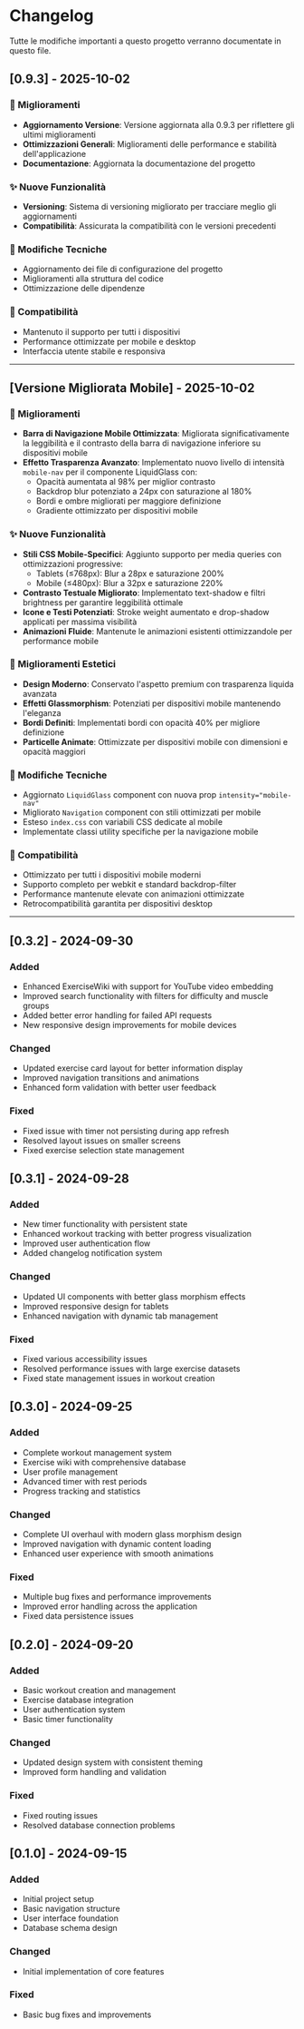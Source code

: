 # Changelog

Tutte le modifiche importanti a questo progetto verranno documentate in questo file.

## [0.9.3] - 2025-10-02

### 🚀 Miglioramenti
- **Aggiornamento Versione**: Versione aggiornata alla 0.9.3 per riflettere gli ultimi miglioramenti
- **Ottimizzazioni Generali**: Miglioramenti delle performance e stabilità dell'applicazione
- **Documentazione**: Aggiornata la documentazione del progetto

### ✨ Nuove Funzionalità
- **Versioning**: Sistema di versioning migliorato per tracciare meglio gli aggiornamenti
- **Compatibilità**: Assicurata la compatibilità con le versioni precedenti

### 🔧 Modifiche Tecniche
- Aggiornamento dei file di configurazione del progetto
- Miglioramenti alla struttura del codice
- Ottimizzazione delle dipendenze

### 📱 Compatibilità
- Mantenuto il supporto per tutti i dispositivi
- Performance ottimizzate per mobile e desktop
- Interfaccia utente stabile e responsiva

---

## [Versione Migliorata Mobile] - 2025-10-02

### 🚀 Miglioramenti
- **Barra di Navigazione Mobile Ottimizzata**: Migliorata significativamente la leggibilità e il contrasto della barra di navigazione inferiore su dispositivi mobile
- **Effetto Trasparenza Avanzato**: Implementato nuovo livello di intensità `mobile-nav` per il componente LiquidGlass con:
  - Opacità aumentata al 98% per miglior contrasto
  - Backdrop blur potenziato a 24px con saturazione al 180%
  - Bordi e ombre migliorati per maggiore definizione
  - Gradiente ottimizzato per dispositivi mobile

### ✨ Nuove Funzionalità
- **Stili CSS Mobile-Specifici**: Aggiunto supporto per media queries con ottimizzazioni progressive:
  - Tablets (≤768px): Blur a 28px e saturazione 200%
  - Mobile (≤480px): Blur a 32px e saturazione 220%
- **Contrasto Testuale Migliorato**: Implementato text-shadow e filtri brightness per garantire leggibilità ottimale
- **Icone e Testi Potenziati**: Stroke weight aumentato e drop-shadow applicati per massima visibilità
- **Animazioni Fluide**: Mantenute le animazioni esistenti ottimizzandole per performance mobile

### 🎨 Miglioramenti Estetici
- **Design Moderno**: Conservato l'aspetto premium con trasparenza liquida avanzata
- **Effetti Glassmorphism**: Potenziati per dispositivi mobile mantenendo l'eleganza
- **Bordi Definiti**: Implementati bordi con opacità 40% per migliore definizione
- **Particelle Animate**: Ottimizzate per dispositivi mobile con dimensioni e opacità maggiori

### 🔧 Modifiche Tecniche
- Aggiornato `LiquidGlass` component con nuova prop `intensity="mobile-nav"`
- Migliorato `Navigation` component con stili ottimizzati per mobile
- Esteso `index.css` con variabili CSS dedicate al mobile
- Implementate classi utility specifiche per la navigazione mobile

### 📱 Compatibilità
- Ottimizzato per tutti i dispositivi mobile moderni
- Supporto completo per webkit e standard backdrop-filter
- Performance mantenute elevate con animazioni ottimizzate
- Retrocompatibilità garantita per dispositivi desktop

---

## [0.3.2] - 2024-09-30

### Added
- Enhanced ExerciseWiki with support for YouTube video embedding
- Improved search functionality with filters for difficulty and muscle groups
- Added better error handling for failed API requests
- New responsive design improvements for mobile devices

### Changed
- Updated exercise card layout for better information display
- Improved navigation transitions and animations
- Enhanced form validation with better user feedback

### Fixed
- Fixed issue with timer not persisting during app refresh
- Resolved layout issues on smaller screens
- Fixed exercise selection state management

## [0.3.1] - 2024-09-28

### Added
- New timer functionality with persistent state
- Enhanced workout tracking with better progress visualization
- Improved user authentication flow
- Added changelog notification system

### Changed
- Updated UI components with better glass morphism effects
- Improved responsive design for tablets
- Enhanced navigation with dynamic tab management

### Fixed
- Fixed various accessibility issues
- Resolved performance issues with large exercise datasets
- Fixed state management issues in workout creation

## [0.3.0] - 2024-09-25

### Added
- Complete workout management system
- Exercise wiki with comprehensive database
- User profile management
- Advanced timer with rest periods
- Progress tracking and statistics

### Changed
- Complete UI overhaul with modern glass morphism design
- Improved navigation with dynamic content loading
- Enhanced user experience with smooth animations

### Fixed
- Multiple bug fixes and performance improvements
- Improved error handling across the application
- Fixed data persistence issues

## [0.2.0] - 2024-09-20

### Added
- Basic workout creation and management
- Exercise database integration
- User authentication system
- Basic timer functionality

### Changed
- Updated design system with consistent theming
- Improved form handling and validation

### Fixed
- Fixed routing issues
- Resolved database connection problems

## [0.1.0] - 2024-09-15

### Added
- Initial project setup
- Basic navigation structure
- User interface foundation
- Database schema design

### Changed
- Initial implementation of core features

### Fixed
- Basic bug fixes and improvements